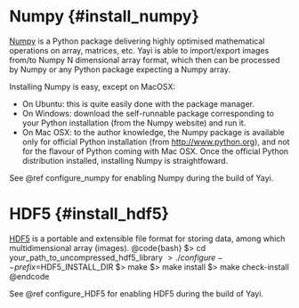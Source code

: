 Numpy {#install_numpy}
=====

[Numpy](http://numpy.scipy.org) is a Python package delivering highly optimised mathematical operations on array, 
matrices, etc. Yayi is able to import/export images from/to Numpy N dimensional array format, which then can be processed by Numpy or any Python 
package expecting a Numpy array. 

Installing Numpy is easy, except on MacOSX:
- On Ubuntu: this is quite easily done with the package manager. 
- On Windows: download the self-runnable package corresponding to your Python installation (from the Numpy website) and run it.
- On Mac OSX: to the author knowledge, the Numpy package is available only for official Python installation (from 
http://www.python.org), 
and not for the flavour of Python coming with Mac OSX. Once the official Python distribution installed, installing Numpy is straightfoward.

See @ref configure_numpy for enabling Numpy during the build of Yayi.


HDF5 {#install_hdf5}
====

[HDF5](http://www.hdfgroup.org/HDF5/) is a portable and extensible file format for storing data, among which multidimensional array (images). 
@code{bash}
$> cd your_path_to_uncompressed_hdf5_library
$> ./configure --prefix=$HDF5_INSTALL_DIR
$> make
$> make install
$> make check-install
@endcode

See @ref configure_HDF5 for enabling HDF5 during the build of Yayi.

